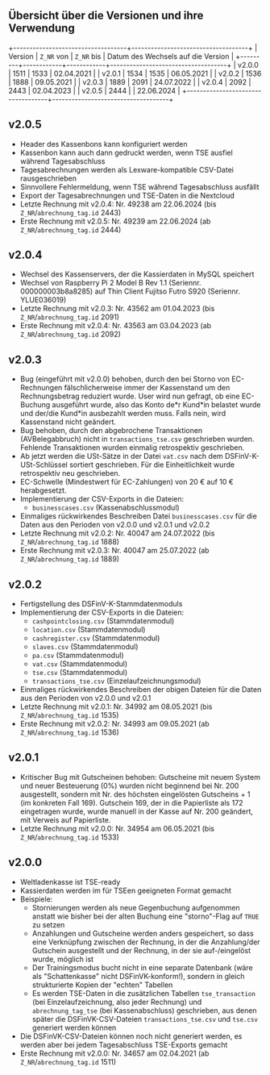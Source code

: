 ## Übersicht über die Versionen und ihre Verwendung

+-----------------------------------+------------------------------------+
| Version | `Z_NR` von | `Z_NR` bis | Datum des Wechsels auf die Version |
+---------+------------+------------+------------------------------------+
| v2.0.0  | 1511       | 1533       | 02.04.2021                         |
| v2.0.1  | 1534       | 1535       | 06.05.2021                         |
| v2.0.2  | 1536       | 1888       | 09.05.2021                         |
| v2.0.3  | 1889       | 2091       | 24.07.2022                         |
| v2.0.4  | 2092       | 2443       | 02.04.2023                         |
| v2.0.5  | 2444       |            | 22.06.2024                         |
+-----------------------------------+------------------------------------+

## v2.0.5

* Header des Kassenbons kann konfiguriert werden
* Kassenbon kann auch dann gedruckt werden, wenn TSE ausfiel während Tagesabschluss
* Tagesabrechnungen werden als Lexware-kompatible CSV-Datei rausgeschrieben
* Sinnvollere Fehlermeldung, wenn TSE während Tagesabschluss ausfällt
* Export der Tagesabrechnungen und TSE-Daten in die Nextcloud
* Letzte Rechnung mit v2.0.4: Nr. 49238 am 22.06.2024 (bis `Z_NR`/`abrechnung_tag.id` 2443)
* Erste Rechnung mit v2.0.5: Nr. 49239 am 22.06.2024 (ab `Z_NR`/`abrechnung_tag.id` 2444)

## v2.0.4

  * Wechsel des Kassenservers, der die Kassierdaten in MySQL speichert
  * Wechsel von Raspberry Pi 2 Model B Rev 1.1 (Seriennr. 000000003b8a8285) auf Thin Client Fujitso Futro S920 (Seriennr. YLUE036019)
  * Letzte Rechnung mit v2.0.3: Nr. 43562 am 01.04.2023 (bis `Z_NR`/`abrechnung_tag.id` 2091)
  * Erste Rechnung mit v2.0.4: Nr. 43563 am 03.04.2023 (ab `Z_NR`/`abrechnung_tag.id` 2092)

## v2.0.3

  * Bug (eingeführt mit v2.0.0) behoben, durch den bei Storno von EC-Rechnungen fälschlicherweise immer der Kassenstand um den Rechnungsbetrag reduziert wurde. User wird nun gefragt, ob eine EC-Buchung ausgeführt wurde, also das Konto de\*r Kund\*in belastet wurde und der/die Kund\*in ausbezahlt werden muss. Falls nein, wird Kassenstand nicht geändert.
  * Bug behoben, durch den abgebrochene Transaktionen (AVBelegabbruch) nicht in `transactions_tse.csv` geschrieben wurden. Fehlende Transaktionen wurden einmalig retrospektiv geschrieben.
  * Ab jetzt werden die USt-Sätze in der Datei `vat.csv` nach dem DSFinV-K-USt-Schlüssel sortiert geschrieben. Für die Einheitlichkeit wurde retrospektiv neu geschrieben.
  * EC-Schwelle (Mindestwert für EC-Zahlungen) von 20 € auf 10 € herabgesetzt.
  * Implementierung der CSV-Exports in die Dateien:
    * `businesscases.csv` (Kassenabschlussmodul)
  * Einmaliges rückwirkendes Beschreiben Datei `businesscases.csv` für die Daten aus den Perioden von v2.0.0 und v2.0.1 und v2.0.2
  * Letzte Rechnung mit v2.0.2: Nr. 40047 am 24.07.2022 (bis `Z_NR`/`abrechnung_tag.id` 1888)
  * Erste Rechnung mit v2.0.3: Nr. 40047 am 25.07.2022 (ab `Z_NR`/`abrechnung_tag.id` 1889)

## v2.0.2

  * Fertigstellung des DSFinV-K-Stammdatenmoduls
  * Implementierung der CSV-Exports in die Dateien:
    * `cashpointclosing.csv` (Stammdatenmodul)
    * `location.csv` (Stammdatenmodul)
    * `cashregister.csv` (Stammdatenmodul)
    * `slaves.csv` (Stammdatenmodul)
    * `pa.csv` (Stammdatenmodul)
    * `vat.csv` (Stammdatenmodul)
    * `tse.csv` (Stammdatenmodul)
    * `transactions_tse.csv` (Einzelaufzeichnungsmodul)
  * Einmaliges rückwirkendes Beschreiben der obigen Dateien für die Daten aus den Perioden von v2.0.0 und v2.0.1
  * Letzte Rechnung mit v2.0.1: Nr. 34992 am 08.05.2021 (bis `Z_NR`/`abrechnung_tag.id` 1535)
  * Erste Rechnung mit v2.0.2: Nr. 34993 am 09.05.2021 (ab `Z_NR`/`abrechnung_tag.id` 1536)

## v2.0.1

  * Kritischer Bug mit Gutscheinen behoben: Gutscheine mit neuem System und neuer Besteuerung (0%) wurden nicht beginnend bei Nr. 200 ausgestellt, sondern mit Nr. des höchsten eingelösten Gutscheins + 1 (im konkreten Fall 169). Gutschein 169, der in die Papierliste als 172 eingetragen wurde, wurde manuell in der Kasse auf Nr. 200 geändert, mit Verweis auf Papierliste.
  * Letzte Rechnung mit v2.0.0: Nr. 34954 am 06.05.2021 (bis `Z_NR`/`abrechnung_tag.id` 1533)

## v2.0.0

  * Weltladenkasse ist TSE-ready
  * Kassierdaten werden im für TSEen geeigneten Format gemacht
  * Beispiele:
    * Stornierungen werden als neue Gegenbuchung aufgenommen anstatt wie bisher bei der alten Buchung eine "storno"-Flag auf `TRUE` zu setzen
    * Anzahlungen und Gutscheine werden anders gespeichert, so dass eine Verknüpfung zwischen der Rechnung, in der die Anzahlung/der Gutschein ausgestellt und der Rechnung, in der sie auf-/eingelöst wurde, möglich ist
    * Der Trainingsmodus bucht nicht in eine separate Datenbank (wäre als "Schattenkasse" nicht DSFinVK-konform!), sondern in gleich strukturierte Kopien der "echten" Tabellen
    * Es werden TSE-Daten in die zusätzlichen Tabellen `tse_transaction` (bei Einzelaufzeichnung, also jeder Rechnung) und `abrechnung_tag_tse` (bei Kassenabschluss) geschrieben, aus denen später die DSFinVK-CSV-Dateien `transactions_tse.csv` und `tse.csv` generiert werden können
  * Die DSFinVK-CSV-Dateien können noch nicht generiert werden, es werden aber bei jedem Tagesabschluss TSE-Exports gemacht
  * Erste Rechnung mit v2.0.0: Nr. 34657 am 02.04.2021 (ab `Z_NR`/`abrechnung_tag.id` 1511)
